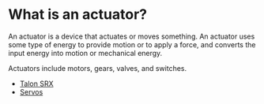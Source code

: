 # What is an actuator?
An actuator is a device that actuates or moves something. An actuator uses some type of energy to provide motion or to apply a force, and converts the input energy into motion or mechanical energy.

Actuators include motors, gears, valves, and switches.

* [Talon SRX](./talon/introduction.md)
* [Servos](./servos/servos.md)
